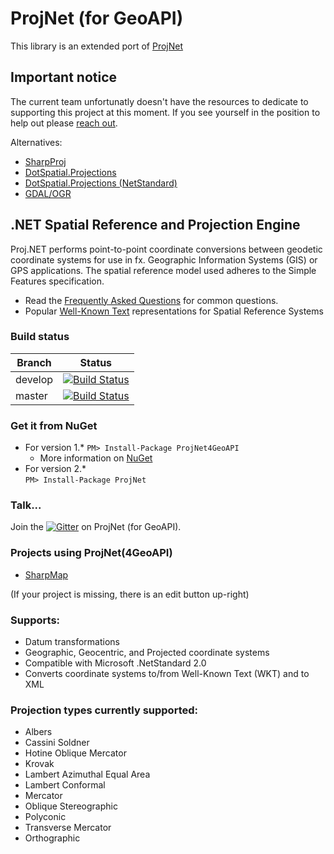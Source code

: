 # ProjNet (for GeoAPI)
This library is an extended port of [ProjNet](http://projnet.codeplex.com)

## Important notice
The current team unfortunatly doesn't have the resources to dedicate to supporting this project at this moment.
If you see yourself in the position to help out please [reach out](https://github.com/NetTopologySuite/ProjNet4GeoAPI/issues/99).

Alternatives:
* [SharpProj](https://www.nuget.org/packages/SharpProj.NetTopologySuite/)
* [DotSpatial.Projections](https://www.nuget.org/packages/DotSpatial.Projections/)
* [DotSpatial.Projections (NetStandard)](https://www.nuget.org/packages/DotSpatial.Projections.NetStandard/)
* [GDAL/OGR](https://www.nuget.org/packages/GDAL/)

## .NET Spatial Reference and Projection Engine
Proj.NET performs point-to-point coordinate conversions between geodetic coordinate systems for use in fx. Geographic Information Systems (GIS) or GPS applications. The spatial reference model used adheres to the Simple Features specification.
* Read the [Frequently Asked Questions](https://github.com/NetTopologySuite/ProjNet4GeoAPI/wiki/Frequently-Asked-Questions) for common questions.
* Popular [Well-Known Text](https://github.com/NetTopologySuite/ProjNet4GeoAPI/wiki/Popular-Well-Known-Text-representations-of-Spatial-Reference-Systems) representations for Spatial Reference Systems

### Build status
| Branch | Status |
| --- | --- |
| develop | [![Build Status](https://travis-ci.org/NetTopologySuite/ProjNet4GeoAPI.svg?branch=develop)](https://travis-ci.org/NetTopologySuite/ProjNet4GeoAPI) |
| master | [![Build Status](https://travis-ci.org/NetTopologySuite/ProjNet4GeoAPI.svg?branch=master)](https://travis-ci.org/NetTopologySuite/ProjNet4GeoAPI) |


### Get it from NuGet
* For version 1.*
  `PM> Install-Package ProjNet4GeoAPI`  
  - More information on [NuGet](https://www.nuget.org/packages/ProjNet4GeoAPI)  
* For version 2.*  
  `PM> Install-Package ProjNet`


### Talk...
Join the [![Gitter](https://img.shields.io/gitter/room/TechnologyAdvice/Stardust.svg)](https://gitter.im/NetTopologySuite/ProjNet4GeoAPI) on ProjNet (for GeoAPI).


### Projects using ProjNet(4GeoAPI)
* [SharpMap](https://github.com/SharpMap/SharpMap)

(If your project is missing, there is an edit button up-right)

### Supports:
* Datum transformations
* Geographic, Geocentric, and Projected coordinate systems
* Compatible with Microsoft .NetStandard 2.0
* Converts coordinate systems to/from Well-Known Text (WKT) and to XML

### Projection types currently supported:
* Albers
* Cassini Soldner
* Hotine Oblique Mercator
* Krovak
* Lambert Azimuthal Equal Area
* Lambert Conformal
* Mercator
* Oblique Stereographic
* Polyconic
* Transverse Mercator
* Orthographic